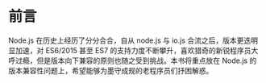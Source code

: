 #	前言

Node.js 在历史上经历了分分合合，自从 node.js 与 io.js 合流之后，版本更迭明显加速，对 ES6/2015 甚至 ES7 的支持力度不断攀升，喜欢猎奇的新锐程序员大呼过瘾，但是版本向下兼容的原则也随之受到挑战。本书将重点放在 Node.js 的版本兼容性问题上，希望能够为墨守成规的老程序员们抒困解惑。
